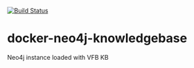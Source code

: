 [![Build Status](https://travis-ci.org/VirtualFlyBrain/docker-neo4j-knowledgebase.svg?branch=master)](https://travis-ci.org/VirtualFlyBrain/docker-neo4j-knowledgebase)
# docker-neo4j-knowledgebase
Neo4j instance loaded with VFB KB
